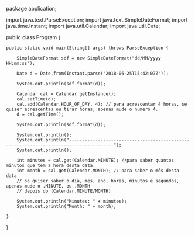 package application;

import java.text.ParseException;
import java.text.SimpleDateFormat;
import java.time.Instant;
import java.util.Calendar;
import java.util.Date;

public class Program {

	public static void main(String[] args) throws ParseException {
		
		SimpleDateFormat sdf = new SimpleDateFormat("dd/MM/yyyy HH:mm:ss");
		
		Date d = Date.from(Instant.parse("2018-06-25T15:42:07Z"));
		
		System.out.println(sdf.format(d));
		
		Calendar cal = Calendar.getInstance();
		cal.setTime(d);
		cal.add(Calendar.HOUR_OF_DAY, 4); // para acrescentar 4 horas, se quiser acrescentas ou tirar horas, apenas mude o numero 4.
		d = cal.getTime();
		
		System.out.println(sdf.format(d));
		
		System.out.println();
		System.out.println("---------------------------------------------------------------------------------------");
		System.out.println();
		
		int minutes = cal.get(Calendar.MINUTE); //para saber quantos minutos que tem a hora desta data.
		int month = cal.get(Calendar.MONTH); // para saber o mês desta data
		// se quiser saber o dia, mes, ano, horas, minutos e segundos, apenas mude o .MINUTE, ou .MONTH
		// depois do (Calendar.MINUTE/MONTH)
		
		System.out.println("Minutes: " + minutes);
		System.out.println("Month: " + month);
		
	}

}
